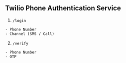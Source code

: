 ## Twilio Phone Authentication Service

1. `/login`
```
- Phone Number
- Channel (SMS / Call)
```

2. `/verify`
```
- Phone Number
- OTP
```
